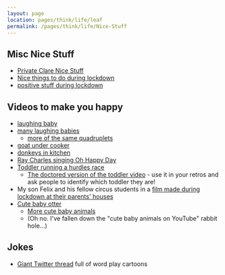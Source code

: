 ```yaml
---
layout: page
location: pages/think/life/leaf
permalink: /pages/think/life/Nice-Stuff
---
```


## Misc Nice Stuff

- [Private Clare Nice Stuff](https://github.com/claresudbery/clare-tech/blob/master/organising/private/nice-stuff.md)
- [Nice things to do during lockdown](/pages/think/life/health-stuff/Health-Stuff#nice-things-to-do-during-lockdown)
- [positive stuff during lockdown](/pages/think/life/health-stuff/Health-Stuff#positive-stuff)

## Videos to make you happy

- [laughing baby](https://twitter.com/RexChapman/status/1355291855638958080?s=20)
- [many laughing babies](https://www.youtube.com/watch?v=qBay1HrK8WU)
    - [more of the same quadruplets](https://www.youtube.com/watch?v=zZH0sNsaAz4)
- [goat under cooker](https://www.facebook.com/watch/?v=255153025785280)
- [donkeys in kitchen](https://twitter.com/oldhamvending/status/1325468674564698112?s=20)
- [Ray Charles singing Oh Happy Day](https://www.youtube.com/watch?v=wv5n_eCGkvM)
- [Toddler running a hurdles race](https://twitter.com/FillWerrell/status/1358558415447093251?s=20)
    - [The doctored version of the toddler video](https://1drv.ms/u/s!Ai_8rS1F4L_uiJpM0t3F26onxyE4rg?e=2orNCa) - use it in your retros and ask people to identify which toddler they are!
- My son Felix and his fellow circus students in a [film made during lockdown at their parents' houses](https://www.youtube.com/watch?v=QElwaOYX2Hs)
- [Cute baby otter](https://youtu.be/Yl6zZEHBHwE)
    - [More cute baby animals](https://www.youtube.com/watch?v=z8_PAuaQ9SE)
    - (Oh no. I've fallen down the "cute baby animals on YouTube" rabbit hole...)

## Jokes

- [Giant Twitter thread](https://twitter.com/Ciara87C/status/1368206672280293378?s=20) full of word play cartoons
